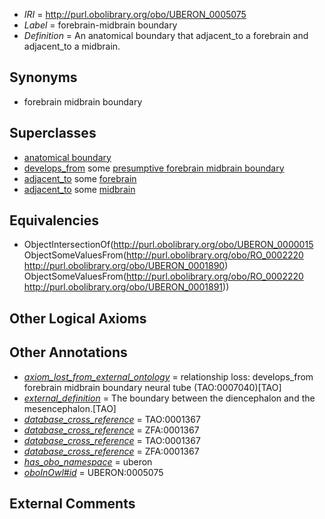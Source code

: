 * *IRI* = http://purl.obolibrary.org/obo/UBERON_0005075
 * *Label* = forebrain-midbrain boundary
 * *Definition* = An anatomical boundary that adjacent_to a forebrain and adjacent_to a midbrain.

## Synonyms

 * forebrain midbrain boundary

## Superclasses

 * [anatomical boundary](../../UBERON/15/UBERON_0000015.md)
 * [develops_from](../../RO/02/RO_0002202.md) some [presumptive forebrain midbrain boundary](../../UBERON/88/UBERON_0007288.md)
 * [adjacent_to](../../RO/20/RO_0002220.md) some [forebrain](../../UBERON/90/UBERON_0001890.md)
 * [adjacent_to](../../RO/20/RO_0002220.md) some [midbrain](../../UBERON/91/UBERON_0001891.md)

## Equivalencies

 * ObjectIntersectionOf(<http://purl.obolibrary.org/obo/UBERON_0000015> ObjectSomeValuesFrom(<http://purl.obolibrary.org/obo/RO_0002220> <http://purl.obolibrary.org/obo/UBERON_0001890>) ObjectSomeValuesFrom(<http://purl.obolibrary.org/obo/RO_0002220> <http://purl.obolibrary.org/obo/UBERON_0001891>))

## Other Logical Axioms


## Other Annotations

 * *[axiom_lost_from_external_ontology](../../UBPROP/02/UBPROP_0000002.md)* = relationship loss: develops_from forebrain midbrain boundary neural tube (TAO:0007040)[TAO]
 * *[external_definition](../../UBPROP/01/UBPROP_0000001.md)* = The boundary between the diencephalon and the mesencephalon.[TAO]
 * *[database_cross_reference](../../ef/oboInOwl#hasDbXref.md)* = TAO:0001367
 * *[database_cross_reference](../../ef/oboInOwl#hasDbXref.md)* = ZFA:0001367
 * *[database_cross_reference](../../ef/oboInOwl#hasDbXref.md)* = TAO:0001367
 * *[database_cross_reference](../../ef/oboInOwl#hasDbXref.md)* = ZFA:0001367
 * *[has_obo_namespace](../../ce/oboInOwl#hasOBONamespace.md)* = uberon
 * *[oboInOwl#id](../../id/oboInOwl#id.md)* = UBERON:0005075

## External Comments

